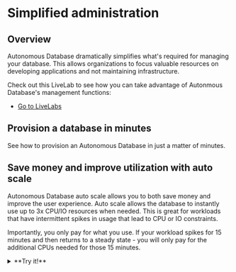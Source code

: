 # Simplified administration

## Overview
Autonomous Database dramatically simplifies what's required for managing your database. This allows organizations to focus valuable resources on developing applications and not maintaining infrastructure.

Check out this LiveLab to see how you can take advantage of Autonmous Database's management functions:
* [Go to LiveLabs](https://apexapps.oracle.com/pls/apex/r/dbpm/livelabs/view-workshop?wid=553&clear=RR,180&session=12667131738972)

## Provision a database in minutes
See how to provision an Autonomous Database in just a matter of minutes.

[](youtube:C7Ui7dlpWXY)

## Save money and improve utilization with auto scale 
Autonomous Database auto scale allows you to both save money and improve the user experience. Auto scale allows the database to instantly use up to 3x CPU/IO resources when needed. This is great for workloads that have intermittent spikes in usage that lead to CPU or IO constraints.

Importantly, you only pay for what you use. If your workload spikes for 15 minutes and then returns to a steady state - you will only pay for the additional CPUs needed for those 15 minutes.

[](youtube:QqeKd_glinY)

<details>
<summary>**Try it!**</summary>

Open two terminal windows:
    
**Auto scale ON**

```console
<copy>
ssh developer
cd autoscale-demo/
. env-on
# -l is the number of sessions. Below, it's 24
./autoscale-runqueries.sh -d $DBNAME -p $DBPASS -l 24
</copy>
```

**Auto scale OFF**

```console
<copy>
ssh developer
cd autoscale-demo/
. env-off
# -l is the number of sessions. Below, it's 24
./fixed-runqueries.sh -d $DBNAME -p $DBPASS -l 24
</copy>
```

Then, monitor the queries:
* [Auto scale ON](https://qggemtywectzfj9-autoscaleon.adb.sa-saopaulo-1.oraclecloudapps.com/ords/admin/_sdw/?nav=autonomous-db)
* [Auto scale OFF](https://qggemtywectzfj9-autoscaleoff.adb.sa-saopaulo-1.oraclecloudapps.com/ords/admin/_sdw/?nav=autonomous-db)

**End the workload**
```console
<copy>
ssh developer
cd autoscale-demo/
./kill-workload.sh
</copy>
```

</details>


